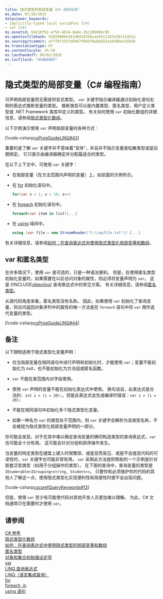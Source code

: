```yaml
---
title: 隐式类型的局部变量（C# 编程指南）
ms.date: 07/20/2015
helpviewer_keywords:
- implicitly-typed local variables [C#]
- var [C#]
ms.assetid: b9218fb2-ef5d-4814-8a8e-2bc29b0bbc9b
ms.openlocfilehash: 91020886e381d8410358cae9511107e28c51452a
ms.sourcegitcommit: efff8f331fd9467f093f8ab8d23a203d6ecb5b60
ms.translationtype: HT
ms.contentlocale: zh-CN
ms.lasthandoff: 09/02/2018
ms.locfileid: "43464903"
---
```

# <a name="implicitly-typed-local-variables-c-programming-guide"></a>隐式类型的局部变量（C# 编程指南）
可声明局部变量而无需提供显式类型。 `var` 关键字指示编译器通过初始化语句右侧的表达式推断变量的类型。 推断类型可以是内置类型、匿名类型、用户定义类型或 .NET Framework 类库中定义的类型。 有关如何使用 `var` 初始化数组的详细信息，请参阅[隐式类型化数组](../../../csharp/programming-guide/arrays/implicitly-typed-arrays.md)。  
  
 以下示例演示使用 `var` 声明局部变量的各种方式：  
  
 [!code-csharp[csProgGuideLINQ#43](../../../csharp/programming-guide/arrays/codesnippet/CSharp/implicitly-typed-local-variables_1.cs)]  
  
 重要的是了解 `var` 关键字并不意味着“变体”，并且并不指示变量是松散类型或是后期绑定。 它只表示由编译器确定并分配最适合的类型。  
  
 在以下上下文中，可使用 `var` 关键字：  
  
-   在局部变量（在方法范围内声明的变量）上，如前面的示例所示。  
  
-   在 [for](../../../csharp/language-reference/keywords/for.md) 初始化语句中。  
  
    ```csharp  
    for(var x = 1; x < 10; x++)  
    ```  
  
-   在 [foreach](../../../csharp/language-reference/keywords/foreach-in.md) 初始化语句中。  
  
    ```csharp  
    foreach(var item in list){...}  
    ```  
  
-   在 [using](../../../csharp/language-reference/keywords/using-statement.md) 域间中。  
  
    ```csharp  
    using (var file = new StreamReader("C:\\myfile.txt")) {...}  
    ```  
  
 有关详细信息，请参阅[如何：在查询表达式中使用隐式类型化局部变量和数组](../../../csharp/programming-guide/classes-and-structs/how-to-use-implicitly-typed-local-variables-and-arrays-in-a-query-expression.md)。  
  
## <a name="var-and-anonymous-types"></a>var 和匿名类型  
 在许多情况下，使用 `var` 是可选的，只是一种语法便利。 但是，在使用匿名类型初始化变量时，如果需要在以后访问对象的属性，则必须将变量声明为 `var`。 这是 [!INCLUDE[vbteclinq](~/includes/vbteclinq-md.md)] 查询表达式中的常见方案。 有关详细信息，请参阅[匿名类型](../../../csharp/programming-guide/classes-and-structs/anonymous-types.md)。  
  
 从源代码角度来看，匿名类型没有名称。 因此，如果使用 `var` 初始化了查询变量，则访问返回对象序列中的属性的唯一方法是在 `foreach` 语句中将 `var` 用作迭代变量的类型。  
  
 [!code-csharp[csProgGuideLINQ#44](../../../csharp/programming-guide/arrays/codesnippet/CSharp/implicitly-typed-local-variables_2.cs)]  
  
## <a name="remarks"></a>备注  
 以下限制适用于隐式类型化变量声明：  
  
-   仅当局部变量在相同语句中进行声明和初始化时，才能使用 `var`；变量不能初始化为 null，也不能初始化为方法组或匿名函数。  
  
-   `var` 不能在类范围内对字段使用。  
  
-   使用 `var` 声明的变量不能在初始化表达式中使用。 换句话说，此表达式是合法的`: int i = (i = 20);`，但是此表达式会生成编译时错误：`var i = (i = 20);`  
  
-   不能在相同语句中初始化多个隐式类型化变量。  
  
-   如果一种名为 `var` 的类型处于范围内，则 `var` 关键字会解析为该类型名称，不会被视为隐式类型化局部变量声明的一部分。  
  
 你可能会发现，对于在其中难以确定查询变量的确切构造类型的查询表达式，`var` 也可能会十分有用。 这可能会针对分组和排序操作发生。  
  
 当变量的特定类型在键盘上键入时很繁琐、或是显而易见、或是不会提高代码的可读性时，`var` 关键字也可能非常有用。 `var` 采用此方法提供帮助的一个示例是针对嵌套泛型类型（如用于分组操作的类型）。 在下面的查询中，查询变量的类型是 `IEnumerable<IGrouping<string, Student>>`。 只要你和必须维护你的代码的其他人了解这一点，使用隐式类型化实现便利性和简便性时便不会出现问题。  
  
 [!code-csharp[cscsrefQueryKeywords#13](../../../csharp/language-reference/keywords/codesnippet/CSharp/implicitly-typed-local-variables_3.cs)]  
  
 但是，使用 `var` 至少有可能使代码对其他开发人员更加难以理解。 为此，C# 文档通常只在需要时才使用 `var`。  
  
## <a name="see-also"></a>请参阅  
 [C# 参考](../../../csharp/language-reference/index.md)  
 [隐式类型化数组](../../../csharp/programming-guide/arrays/implicitly-typed-arrays.md)  
 [如何：在查询表达式中使用隐式类型的局部变量和数组](../../../csharp/programming-guide/classes-and-structs/how-to-use-implicitly-typed-local-variables-and-arrays-in-a-query-expression.md)  
 [匿名类型](../../../csharp/programming-guide/classes-and-structs/anonymous-types.md)  
 [对象和集合初始值设定项](../../../csharp/programming-guide/classes-and-structs/object-and-collection-initializers.md)  
 [var](../../../csharp/language-reference/keywords/var.md)  
 [LINQ 查询表达式](../../../csharp/programming-guide/linq-query-expressions/index.md)  
 [LINQ（语言集成查询）](../../../csharp/linq/index.md)  
 [for](../../../csharp/language-reference/keywords/for.md)  
 [foreach, in](../../../csharp/language-reference/keywords/foreach-in.md)  
 [using 语句](../../../csharp/language-reference/keywords/using-statement.md)
